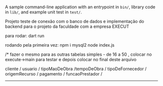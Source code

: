 A sample command-line application with an entrypoint in `bin/`, library code
in `lib/`, and example unit test in `test/`.

Projeto teste de conexão com o banco de dados e implementação do backend para o projeto da faculdade com a empresa EXECUT

para rodar: dart run

rodando pela primeira vez: 
                            npm i mysql2
                            node index.js




/*  fazer o mesmo para as outras tabelas simples - de 16 a 50 , colocar no execute->main para testar e depois colocar no final deste arquivo

cliente / usuario / tipoMaoDeObra /tempoDeObra / tipoDeFornecedor / origemRecurso / pagamento / funcaoPrestador / 

  <!-- // ClienteController clienteController = ClienteController();

    // clienteController.create(
    //   complemento: "'Apto 45'",
    //   cpfCnpj: "12345678901234",
    //   logradouro: "'Rua das Flores, 123'",
    //   nomeCliente: "'João Silva'",
    //   razaoSocial: "'JS Serviços'",
    //   telefone: "11987654321",
    // );

    // clienteController.readByID(
    //   idCliente: 9,
    // );

    // clienteController.update(
    //   complemento: "'Apto 1010'",
    //   cpfCnpj: "12345678901234",
    //   logradouro: "'Rua das Flores, 123'",
    //   nomeCliente: "'João Silva'",
    //   razaoSocial: "'JS Serviços'",
    //   telefone: "11987654321",
    //   idCliente: 8,
    // );

    // clienteController.delete(
    //   idCliente: 8,
    // );

    // clienteController.list();

    // clienteController.search(
    //     operator: "like", value: "'%Jo%'", paramter: "nomeCliente"); -->

<!--
    UsuarioController usuarioController = UsuarioController();

    usuarioController.create(
      complemento: "Quadra 13 Lote 20 Casa 01 Setor: Mansões Paraíso",
      cpfCnpj: "23132089000145",
      logradouro: "Rua J70, s/n",
      nomeUsuario: "Antônio Almeida",
      razaoSocial: "Execut Construções e Reformas",
      telefone: "62996551100",
    );

    usuarioController.readByID(
      idUsuario: 1,
    );

    usuarioController.update(
      complemento: "Quadra 13 Lote 20 Casa 01 Setor: Mansões Paraíso",
      cpfCnpj: "23132089000145",
      logradouro: "Rua J70, s/n",
      nomeUsuario: "Antônio Almeida de Souza",
      razaoSocial: "Execut Construções e Reformas",
      telefone: "62996551100",
      idUsuario: 1,
    );

    usuarioController.delete(
      idUsuario: 1,
    );

    usuarioController.list();

    usuarioController.search(
        operator: "like", value: "'%Ex%'", paramter: "nomeCliente"); -->

<!-- 
TipoMaoDeObraController tipoMaoDeObraController = TipoMaoDeObraController();

    tipoMaoDeObraController.create(
       nomeTipo: "Eletricista",
       descricao: "instalações elétricas"
    );

    tipoMaoDeObraController.readByID(
      idTipo: 1,
    );

    tipoMaoDeObraController.update(
      nomeTipo: "",
      descricao: "",
      idTipo: 1,
    );

    tipoMaoDeObraController.delete(
      idTipo: 1,
    );

    tipoMaoDeObraController.list();

    tipoMaoDeObraController.search(
        operator: "like", value: "'%Ex%'", paramter: "nomeCliente"); -->

<!--
    TempoDeObraController tempoDeObraController = TempoDeObraController();

    tempoDeObraController.create(
       nomeTempo: "Curto prazo",
    );

    tempoDeObraController.readByID(
      idTempo: 1,
    );

    tempoDeObraController.update(
      nomeTempo: "",
      idTempo: 1,
    );

    tempoDeObraController.delete(
      idTempo: 1,
    );

    tempoDeObraController.list();

    tempoDeObraController.search(
        operator: "like", value: "'%Ex%'", paramter: "nomeCliente");
  -->

<!-- 
  TipoDeFornecedorController tipoDeFornecedorController = TipoDeFornecedorController();

  tipoDeFornecedorController.create(
      nomeTipo: "Material de construção",
      descricao: "Fornecedor de materiais para construção civil",
  );

  tipoDeFornecedorController.readByID(
    idTipo: 1,
  );

  tipoDeFornecedorController.update(
    nomeTipo: "Material elétrico",
    descricao: "Fornecedor de materiais para construção civil",
    idTipo: 1,
  );

  tipoDeFornecedorController.delete(
    idTipo: 1,
  );

  tipoDeFornecedorController.list();

  tipoDeFornecedorController.search(
      operator: "like", value: "'%Ex%'", paramter: "nomeCliente");
  -->

<!--
  OrigemRecursoController origemRecursoController = OrigemRecursoController();

  origemRecursoController.create(
      tipoOrigem: "Material de construção",
      percentual: "Fornecedor de materiais para construção civil",
  );

  origemRecursoController.readByID(
    idOrigem: 1,
  );

  origemRecursoController.update(
    tipoOrigem: "Material elétrico",
    percentual: "Fornecedor de materiais para construção civil",
    idOrigem: 1,
  );

  origemRecursoController.delete(
    idOrigem: 1,
  );

  origemRecursoController.list();

  origemRecursoController.search(
      operator: "like", value: "'%Ex%'", paramter: "nomeCliente");
-->

<!-- 
  PagamentoController pagamentoController = PagamentoController();

  pagamentoController.create(
    tipoPagamento: "À vista",
    moeda: "PIX",
  );

  pagamentoController.readByID(
    idPagamento: 1,
  );

  pagamentoController.update(
    tipoPagamento: "A prazo",
    moeda: "Cartão de Crédito 4x",
    idPagamento: 1,
  );

  pagamentoController.delete(
    idPagamento: 1,
  );

  pagamentoController.list();

  pagamentoController.search(
      operator: "like", value: "'%Ex%'", paramter: "tipoPagamento");
-->

<!--
FuncaoPrestadorController funcaoPrestadorController = FuncaoPrestadorController();
  funcaoPrestadorController.create(
    nomeFuncao: "Encanador",
    descricaoFuncao: "Profissional responsável por instalações hidráulicas",
  );

  funcaoPrestadorController.readByID(
    idFuncao: 1,
  );

  funcaoPrestadorController.update(
    nomeFuncao: "Técnico e Segurança do Trabalho",
    descricaoFuncao: "Responsável pela segurança da estrutura geral",
    idFuncao: 1,
  );

  funcaoPrestadorController.delete(
    idFuncao: 1,
  );

  funcaoPrestadorController.list();

  funcaoPrestadorController.search(
      operator: "like", value: "'%Ex%'", paramter: "tipoPagamento");
 -->

 <!--
 
 FornecedorController fornecedorController = FornecedorController();

    fornecedorController.create(
      complemento: "Quadra 13 Lote 20 Casa 01 Setor: Mansões Paraíso",
      logradouro: "Rua J70, s/n",
      nomeUsuario: "Antônio Almeida",
      razaoSocial: "Execut Construções e Reformas",
      telefone: "62996551100",
      idTipo: 1,
    );

    fornecedorController.readByID(
      idFornecedor: 1,
    );

    fornecedorController.update(
      complemento: "Quadra 13 Lote 20 Casa 01 Setor: Mansões Paraíso",
      logradouro: "Rua J70, s/n",
      razaoSocial: "Execut Construções e Reformas",
      telefone: "62996551100",
      idTipo: 1,
      idFornecedor: 1
    );

    fornecedorController.delete(
      idFornecedor: 1,
    );

    fornecedorController.list();

    fornecedorController.search(
        operator: "like", value: "'%Ex%'", paramter: "nomeCliente");

 
 -->




--- 


